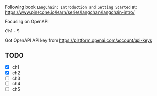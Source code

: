 Following book `LangChain: Introduction and Getting Started` at:
https://www.pinecone.io/learn/series/langchain/langchain-intro/

Focusing on OpenAPI

Ch1 - 5

Got OpenAPI API key from https://platform.openai.com/account/api-keys

## TODO
- [x] ch1
- [x] ch2
- [ ] ch3
- [ ] ch4
- [ ] ch5